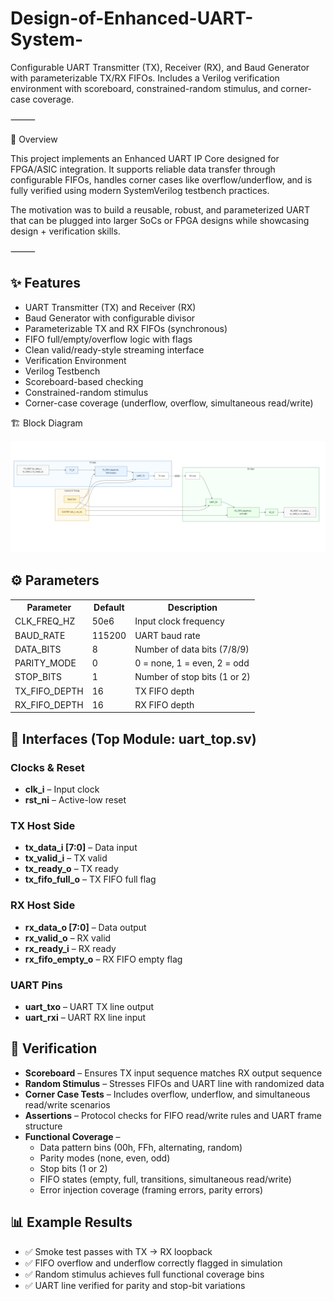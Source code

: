 # Design-of-Enhanced-UART-System-
Configurable UART Transmitter (TX), Receiver (RX), and Baud Generator with parameterizable TX/RX FIFOs. Includes a Verilog verification environment with scoreboard, constrained-random stimulus, and corner-case coverage.

⸻

📘 Overview

This project implements an Enhanced UART IP Core designed for FPGA/ASIC integration. It supports reliable data transfer through configurable FIFOs, handles corner cases like overflow/underflow, and is fully verified using modern SystemVerilog testbench practices.

The motivation was to build a reusable, robust, and parameterized UART that can be plugged into larger SoCs or FPGA designs while showcasing design + verification skills.

⸻

<h2>✨ Features</h2>
<ul>
  <li>UART Transmitter (TX) and Receiver (RX)</li>
  <li>Baud Generator with configurable divisor</li>
  <li>Parameterizable TX and RX FIFOs (synchronous)</li>
  <li>FIFO full/empty/overflow logic with flags</li>
  <li>Clean valid/ready-style streaming interface</li>
  <li>Verification Environment</li>
  <li>Verilog Testbench</li>
  <li>Scoreboard-based checking</li>
  <li>Constrained-random stimulus</li>
  <li>Corner-case coverage (underflow, overflow, simultaneous read/write)</li>
</ul>
 🏗️ Block Diagram

<p align="center">
  <img src="Project_Essentials/Block_Diagram.png" width="750" alt="UART IP Block Diagram">
</p>
<h2>⚙️ Parameters</h2>
<table>
  <tr>
    <th>Parameter</th>
    <th>Default</th>
    <th>Description</th>
  </tr>
  <tr>
    <td>CLK_FREQ_HZ</td>
    <td>50e6</td>
    <td>Input clock frequency</td>
  </tr>
  <tr>
    <td>BAUD_RATE</td>
    <td>115200</td>
    <td>UART baud rate</td>
  </tr>
  <tr>
    <td>DATA_BITS</td>
    <td>8</td>
    <td>Number of data bits (7/8/9)</td>
  </tr>
  <tr>
    <td>PARITY_MODE</td>
    <td>0</td>
    <td>0 = none, 1 = even, 2 = odd</td>
  </tr>
  <tr>
    <td>STOP_BITS</td>
    <td>1</td>
    <td>Number of stop bits (1 or 2)</td>
  </tr>
  <tr>
    <td>TX_FIFO_DEPTH</td>
    <td>16</td>
    <td>TX FIFO depth</td>
  </tr>
  <tr>
    <td>RX_FIFO_DEPTH</td>
    <td>16</td>
    <td>RX FIFO depth</td>
  </tr>
</table>

<h2>🔌 Interfaces (Top Module: uart_top.sv)</h2>

<h3>Clocks & Reset</h3>
<ul>
  <li><b>clk_i</b> – Input clock</li>
  <li><b>rst_ni</b> – Active-low reset</li>
</ul>

<h3>TX Host Side</h3>
<ul>
  <li><b>tx_data_i [7:0]</b> – Data input</li>
  <li><b>tx_valid_i</b> – TX valid</li>
  <li><b>tx_ready_o</b> – TX ready</li>
  <li><b>tx_fifo_full_o</b> – TX FIFO full flag</li>
</ul>

<h3>RX Host Side</h3>
<ul>
  <li><b>rx_data_o [7:0]</b> – Data output</li>
  <li><b>rx_valid_o</b> – RX valid</li>
  <li><b>rx_ready_i</b> – RX ready</li>
  <li><b>rx_fifo_empty_o</b> – RX FIFO empty flag</li>
</ul>

<h3>UART Pins</h3>
<ul>
  <li><b>uart_txo</b> – UART TX line output</li>
  <li><b>uart_rxi</b> – UART RX line input</li>
</ul>

<h2>🧪 Verification</h2>
<ul>
  <li><b>Scoreboard</b> – Ensures TX input sequence matches RX output sequence</li>
  <li><b>Random Stimulus</b> – Stresses FIFOs and UART line with randomized data</li>
  <li><b>Corner Case Tests</b> – Includes overflow, underflow, and simultaneous read/write scenarios</li>
  <li><b>Assertions</b> – Protocol checks for FIFO read/write rules and UART frame structure</li>
  <li><b>Functional Coverage</b> – 
    <ul>
      <li>Data pattern bins (00h, FFh, alternating, random)</li>
      <li>Parity modes (none, even, odd)</li>
      <li>Stop bits (1 or 2)</li>
      <li>FIFO states (empty, full, transitions, simultaneous read/write)</li>
      <li>Error injection coverage (framing errors, parity errors)</li>
    </ul>
  </li>
</ul>

<h2>📊 Example Results</h2>
<ul>
  <li>✅ Smoke test passes with TX → RX loopback</li>
  <li>✅ FIFO overflow and underflow correctly flagged in simulation</li>
  <li>✅ Random stimulus achieves full functional coverage bins</li>
  <li>✅ UART line verified for parity and stop-bit variations</li>
</ul>


